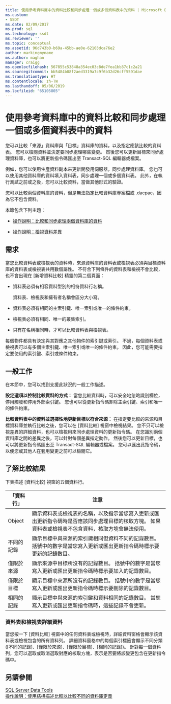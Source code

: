 ```yaml
---
title: 使用參考資料庫中的資料比較和同步處理一個或多個資料表中的資料 | Microsoft Docs
ms.custom:
- SSDT
ms.date: 02/09/2017
ms.prod: sql
ms.technology: ssdt
ms.reviewer: ''
ms.topic: conceptual
ms.assetid: 96d743b0-b69a-45bb-ae0e-62103dca76e2
author: markingmyname
ms.author: maghan
manager: craigg
ms.openlocfilehash: 567855c53848a354ec03c8de7fea1bb37c1c2a21
ms.sourcegitcommit: bb5484b08f2aed3319a7c9f6b32d26cff5591dae
ms.translationtype: HT
ms.contentlocale: zh-TW
ms.lasthandoff: 05/06/2019
ms.locfileid: "65105805"
---
```

# <a name="compare-and-synchronize-data-in-one-or-more-tables-with-data-in-a-reference-database"></a>使用參考資料庫中的資料比較和同步處理一個或多個資料表中的資料
您可以比較「來源」資料庫與「目標」資料庫的資料，以及指定應該比較的資料表。 您可以檢閱資料並決定要同步處理哪些變更。 然後您可以更新目標來同步處理資料庫，也可以將更新指令碼匯出至 Transact\-SQL 編輯器或檔案。  
  
例如，您可以使用生產資料副本來更新開發用伺服器，同步處理資料庫。 您也可以使用其他資料庫的資料填入資料表，同步處理一個或多個資料表。 此外，在執行測試之前或之後，您可以比較資料，當做其他形式的驗證。  
  
您可以比較兩個資料庫的資料，但是無法指定比較資料庫專案檔或 .dacpac，因為它不包含資料。  
  
本節包含下列主題：  
  
-   [操作說明：比較和同步處理兩個資料庫的資料](../ssdt/how-to-compare-and-synchronize-the-data-of-two-databases.md)  
  
-   [操作說明：檢視資料差異](../ssdt/how-to-view-data-differences.md)  
  
## <a name="requirements"></a>需求  
當您比較資料表或檢視表的資料時，來源資料庫的資料表或檢視表必須與目標資料庫的資料表或檢視表共用數個屬性。 不符合下列條件的資料表和檢視不會比較，也不會出現在 [新增資料比較] 精靈的第二個頁面：  
  
-   資料表必須有相容資料型別的相符資料行名稱。  
  
    資料表、檢視表和擁有者名稱會區分大小寫。  
  
-   資料表必須有相同的主索引鍵、唯一索引或唯一的條件約束。  
  
-   檢視表必須有相同、唯一的叢集索引。  
  
-   只有在名稱相同時，才可以比較資料表與檢視表。  
  
每個物件都具有決定與其對應之其他物件的索引鍵或索引。 不過，每個資料表或檢視表可以有多個主索引鍵、唯一索引或唯一的條件約束。 因此，您可能需要指定要使用的索引鍵、索引或條件約束。  
  
## <a name="common-tasks"></a>一般工作  
在本節中，您可以找到支援此狀況的一般工作描述。  
  
**設定選項以控制比較資料的方式：** 當您比較資料時，可以安全地忽略識別欄位，停用觸發和停用外部索引鍵。 您也可以從更新指令碼卸除主索引鍵、索引和唯一的條件約束。  
  
**比較資料表中的資料並選擇性地更新目標以符合來源：** 在指定要比較的來源和目標資料庫並執行比較之後，您可以在 [資料比較] 視窗中檢視結果。 您不只可以檢視差異的詳細資料，也可以檢視用來同步處理資料的更新指令碼。 在您識別兩個資料庫之間的差異之後，可以針對每個差異指定動作。 然後您可以更新目標，也可以將更新指令碼匯出至 Transact\-SQL 編輯器或檔案。 您可以匯出此指令碼，以便您或其他人在套用變更之前可以檢閱它。  
  
## <a name="UnderstandingDataCompareResults"></a>了解比較結果  
下表描述 [資料比較] 視窗的五個資料行。  
  
|「資料行」|注意|  
|----------|---------|  
|Object|顯示資料表或檢視表的名稱，以及指示當您寫入更新或匯出更新指令碼時是否應該同步處理目標的核取方塊。 如果資料表或檢視表不包含資料，核取方塊會無法使用。|  
|不同的記錄|顯示目標中與來源的索引鍵相同但資料不同的記錄數目。 括號中的數字是當您寫入更新或匯出更新指令碼時標示要更新的記錄數目。|  
|僅限於來源|顯示來源中目標所沒有的記錄數目。 括號中的數字是當您寫入更新或匯出更新指令碼時標示要加入的記錄數目。|  
|僅限於目標|顯示目標中來源所沒有的記錄數目。 括號中的數字是當您寫入更新或匯出更新指令碼時標示要刪除的記錄數目。|  
|相同的記錄|顯示目標中與來源的索引鍵和資料相同的記錄數目。 當您寫入更新或匯出更新指令碼時，這些記錄不會更新。|  
  
### <a name="table-and-view-details"></a>資料表和檢視表詳細資料  
當您按一下 [資料比較] 視窗中的任何資料表或檢視時，詳細資料窗格會顯示該資料表或檢視包含的所有資料列。 詳細資料窗格中的每個索引標籤會顯示不同分類 ([不同的記錄]、[僅限於來源]、[僅限於目標]、[相同的記錄])。 針對每一個資料列，您可以選取或取消選取對應的核取方塊，表示是否要將該變更包含在更新指令碼中。  
  
## <a name="see-also"></a>另請參閱  
[SQL Server Data Tools](../ssdt/sql-server-data-tools.md)  
[操作說明：使用結構描述比較以比較不同的資料庫定義](../ssdt/how-to-use-schema-compare-to-compare-different-database-definitions.md)  
  
